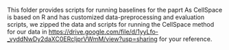 This folder provides scripts for running baselines for the paprt
As CellSpace is based on R and has customized data-preprocessing and evaluation scripts, we zipped the data and scripts for running the CellSpace method for our data in https://drive.google.com/file/d/1yyLfo-_vyddNwDy2daXC0ERcIjprVWmM/view?usp=sharing for your reference.
